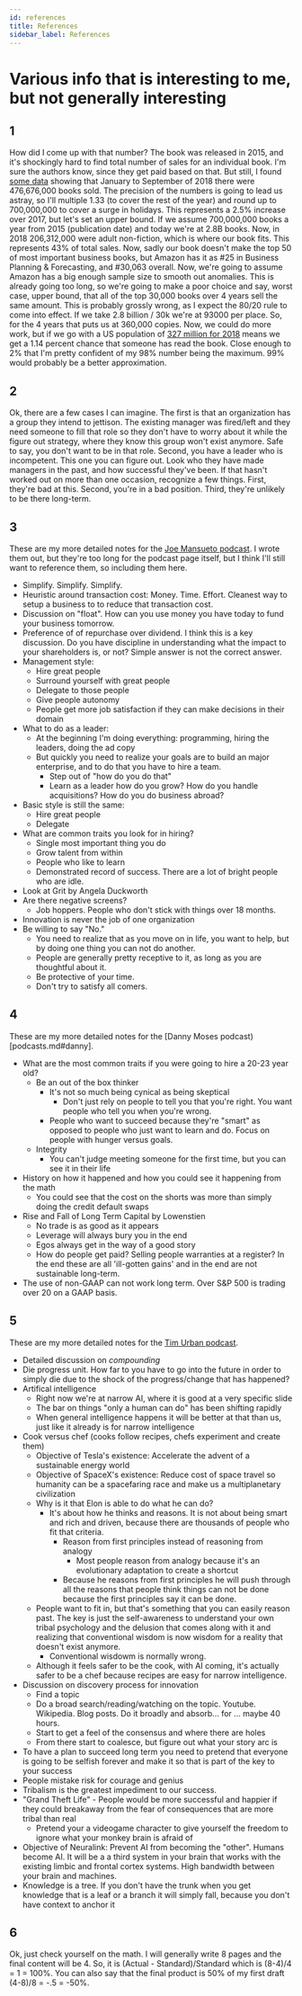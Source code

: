 ```yaml
---
id: references 
title: References
sidebar_label: References
---
```

# Various info that is interesting to me, but not generally interesting

## 1
How did I come up with that number?  The book was released in 2015, and it's shockingly hard to find total number of sales for an individual book.  I'm sure the authors know, since they get paid based on that.  But still, I found [some data](https://www.publishersweekly.com/pw/by-topic/industry-news/bookselling/article/78257-print-unit-sales-up-in-2018-to-date.html) showing that January to September of 2018 there were 476,676,000 books sold.  The precision of the numbers is going to lead us astray, so I'll multiple 1.33 (to cover the rest of the year) and round up to 700,000,000 to cover a surge in holidays.  This represents a 2.5% increase over 2017, but let's set an upper bound.  If we assume 700,000,000 books a year from 2015 (publication date) and today we're at 2.8B books.  Now, in 2018 206,312,000 were adult non-fiction, which is where our book fits.  This represents 43% of total sales.  Now, sadly our book doesn't make the top 50 of most important business books, but Amazon has it as #25 in Business Planning & Forecasting, and #30,063 overall.  Now, we're going to assume Amazon has a big enough sample size to smooth out anomalies.  This is already going too long, so we're going to make a poor choice and say, worst case, upper bound, that all of the top 30,000 books over 4 years sell the same amount.  This is probably grossly wrong, as I expect the 80/20 rule to come into effect.  If we take 2.8 billion / 30k we're at 93000 per place.  So, for the 4 years that puts us at 360,000 copies.  Now, we could do more work, but if we go with a US population of [327 million for 2018](https://www.census.gov/popclock/) means we get a 1.14 percent chance that someone has read the book.  Close enough to 2% that I'm pretty confident of my 98% number being the maximum.  99% would probably be a better approximation.

## 2
Ok, there are a few cases I can imagine.  The first is that an organization has a group they intend to jettison.  The existing manager was fired/left and they need someone to fill that role so they don't have to worry about it while the figure out strategy, where they know this group won't exist anymore.  Safe to say, you don't want to be in that role.  Second, you have a leader who is incompetent.  This one you can figure out.  Look who they have made managers in the past, and how successful they've been.  If that hasn't worked out on more than one occasion, recognize a few things.  First, they're bad at this.  Second, you're in a bad position.  Third, they're unlikely to be there long-term.

## 3
These are my more detailed notes for the [Joe Mansueto podcast](podcasts.md#joe).  I wrote them out, but they're too long for the podcast page itself, but I think I'll still want to reference them, so including them here.

  * Simplify.  Simplify.  Simplify.
  * Heuristic around transaction cost:  Money.  Time.  Effort.  Cleanest way to setup a business to to reduce that transaction cost.
  * Discussion on "float".  How can you use money you have today to fund your business tomorrow.
  * Preference of of repurchase over dividend.  I think this is a key discussion.  Do you have discipline in understanding what the impact to your shareholders is, or not?  Simple answer is not the correct answer.
  * Management style:
    * Hire great people
    * Surround yourself with great people
    * Delegate to those people
    * Give people autonomy
    * People get more job satisfaction if they can make decisions in their domain
  * What to do as a leader:
    * At the beginning I'm doing everything:  programming, hiring the leaders, doing the ad copy
    * But quickly you need to realize your goals are to build an major enterprise, and to do that you have to hire a team.
      * Step out of "how do you do that"
      * Learn as a leader how do you grow?  How do you handle acquisitions?  How do you do business abroad?
  * Basic style is still the same:
      * Hire great people
      * Delegate
  * What are common traits you look for in hiring?
    * Single most important thing you do
    * Grow talent from within
    * People who like to learn
    * Demonstrated record of success.  There are a lot of bright people who are idle.
  * Look at Grit by Angela Duckworth
  * Are there negative screens?
    * Job hoppers.  People who don't stick with things over 18 months.
  * Innovation is never the job of one organization
  * Be willing to say "No."
    * You need to realize that as you move on in life, you want to help, but by doing one thing you can not do another.
    * People are generally pretty receptive to it, as long as you are thoughtful about it.
    * Be protective of your time.
    * Don't try to satisfy all comers.

## 4
These are my more detailed notes for the [Danny Moses podcast)[podcasts.md#danny].

  * What are the most common traits if you were going to hire a 20-23 year old?
    * Be an out of the box thinker
      * It's not so much being cynical as being skeptical
        * Don't just rely on people to tell you that you're right.  You want people who tell you when you're wrong.
      * People who want to succeed because they're "smart" as opposed to people who just want to learn and do.  Focus on people with hunger versus goals.
    * Integrity
      * You can't judge meeting someone for the first time, but you can see it in their life
  * History on how it happened and how you could see it happening from the math
    * You could see that the cost on the shorts was more than simply doing the credit default swaps
  * Rise and Fall of Long Term Capital by Lowenstien
    * No trade is as good as it appears
    * Leverage will always bury you in the end
    * Egos always get in the way of a good story
    * How do people get paid?  Selling people warranties at a register?  In the end these are all 'ill-gotten gains' and in the end are not sustainable long-term.
  * The use of non-GAAP can not work long term.  Over S&P 500 is trading over 20 on a GAAP basis.

## 5
These are my more detailed notes for the [Tim Urban podcast](podcasts.md#urban).
  * Detailed discussion on _compounding_
  * Die progress unit.  How far to you have to go into the future in order to simply die due to the shock of the progress/change that has happened?
  * Artifical intelligence
    * Right now we're at narrow AI, where it is good at a very specific slide
    * The bar on things "only a human can do" has been shifting rapidly
    * When general intelligence happens it will be better at that than us, just like it already is for narrow intelligence
  * Cook versus chef  (cooks follow recipes, chefs experiment and create them)
    * Objective of Tesla's existence: Accelerate the advent of a sustainable energy world
    * Objective of SpaceX's existence: Reduce cost of space travel so humanity can be a spacefaring race and make us a multiplanetary civilization
    * Why is it that Elon is able to do what he can do?
      * It's about how he thinks and reasons.  It is not about being smart and rich and driven, because there are thousands of people who fit that criteria.
        * Reason from first principles instead of reasoning from analogy
          * Most people reason from analogy because it's an evolutionary adaptation to create a shortcut
        * Because he reasons from first principles he will push through all the reasons that people think things can not be done because the first principles say it can be done. 
	* People want to fit in, but that's something that you can easily reason past.  The key is just the self-awareness to understand your own tribal psychology and the delusion that comes along with it and realizing that conventional wisdom is now wisdom for a reality that doesn't exist anymore.
	  * Conventional wisdowm is normally wrong.
    * Although it feels safer to be the cook, with AI coming, it's actually safer to be a chef because recipes are easy for narrow intelligence.
  * Discussion on discovery process for innovation
    * Find a topic
    * Do a broad search/reading/watching on the topic.  Youtube.  Wikipedia.  Blog posts.  Do it broadly and absorb... for ... maybe 40 hours.
    * Start to get a feel of the consensus and where there are holes
    * From there start to coalesce, but figure out what your story arc is  
  * To have a plan to succeed long term you need to pretend that everyone is going to be selfish forever and make it so that is part of the key to your success
  * People mistake risk for courage and genius
  * Tribalism is the greatest impediment to our success.  
  * "Grand Theft Life" - People would be more successful and happier if they could breakaway from the fear of consequences that are more tribal than real
    * Pretend your a videogame character to give yourself the freedom to ignore what your monkey brain is afraid of
  * Objective of Neuralink: Prevent AI from becoming the "other".  Humans become AI.  It will be a a third system in your brain that works with the existing limbic and frontal cortex systems.  High bandwidth between your brain and machines.
  * Knowledge is a tree.  If you don't have the trunk when you get knowledge that is a leaf or a branch it will simply fall, because you don't have context to anchor it

## 6
Ok, just check yourself on the math.  I will generally write 8 pages and the final content will be 4.  So, it is (Actual - Standard)/Standard which is (8-4)/4 = 1 = 100%.  You can also say that the final product is 50% of my first draft (4-8)/8 = -.5 = -50%.

